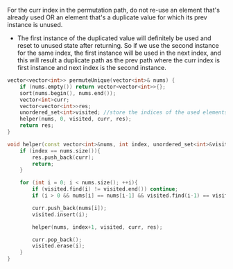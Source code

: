For the curr index in the permutation path, do not re-use an element that's already used OR an element that's a duplicate value for which its prev instance is unused.
- The first instance of the duplicated value will definitely be used and reset to unused state after returning. So if we use the second instance for the same index, the first instance will be used in the next index, and this will result a duplicate path as the prev path where the curr index is first instance and next index is the second instance.


```cpp
vector<vector<int>> permuteUnique(vector<int>& nums) {
    if (nums.empty()) return vector<vector<int>>{};
    sort(nums.begin(), nums.end());
    vector<int>curr;
    vector<vector<int>>res;
    unordered_set<int>visited; //store the indices of the used elements
    helper(nums, 0, visited, curr, res); 
    return res;
}

void helper(const vector<int>&nums, int index, unordered_set<int>&visited, vector<int>&curr, vector<vector<int>>&res){
    if (index == nums.size()){
        res.push_back(curr);
        return;
    }

    for (int i = 0; i < nums.size(); ++i){ 
        if (visited.find(i) != visited.end()) continue;
        if (i > 0 && nums[i] == nums[i-1] && visited.find(i-1) == visited.end()) continue;

        curr.push_back(nums[i]);
        visited.insert(i);

        helper(nums, index+1, visited, curr, res);

        curr.pop_back();
        visited.erase(i);
    }
}
```

